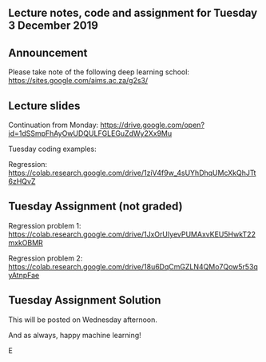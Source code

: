 ## Lecture notes, code and assignment for Tuesday 3 December 2019

## Announcement

Please take note of the following deep learning school: https://sites.google.com/aims.ac.za/g2s3/

## Lecture slides

Continuation from Monday:
https://drive.google.com/open?id=1dSSmpFhAyOwUDQULFGLEGuZdWy2Xx9Mu

Tuesday coding examples:

Regression: https://colab.research.google.com/drive/1ziV4f9w_4sUYhDhqUMcXkQhJTt6zHQvZ

## Tuesday Assignment (not graded)

Regression problem 1: https://colab.research.google.com/drive/1JxOrUIyevPUMAxvKEU5HwkT22mxkOBMR

Regression problem 2: https://colab.research.google.com/drive/18u6DqCmGZLN4QMo7Qow5r53qyAtnpFae

## Tuesday Assignment Solution
This will be posted on Wednesday afternoon.

And as always, happy machine learning!

E

